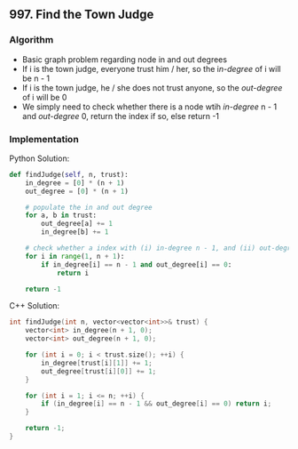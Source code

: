 ## 997. Find the Town Judge
### Algorithm
- Basic graph problem regarding node in and out degrees
- If i is the town judge, everyone trust him / her, so the i*n-degree* of i will be n - 1
- If i is the town judge, he / she does not trust anyone, so the *out-degree* of i will be 0
- We simply need to check whether there is a node wtih *in-degree* n - 1 and *out-degree* 0, return the index if so, else return -1
### Implementation
Python Solution:
```python
def findJudge(self, n, trust):
    in_degree = [0] * (n + 1)
    out_degree = [0] * (n + 1)

    # populate the in and out degree
    for a, b in trust:
        out_degree[a] += 1
        in_degree[b] += 1

    # check whether a index with (i) in-degree n - 1, and (ii) out-degree 0, exists
    for i in range(1, n + 1):
        if in_degree[i] == n - 1 and out_degree[i] == 0:
            return i

    return -1
```
C++ Solution:
```cpp
int findJudge(int n, vector<vector<int>>& trust) {
    vector<int> in_degree(n + 1, 0);
    vector<int> out_degree(n + 1, 0);

    for (int i = 0; i < trust.size(); ++i) {
        in_degree[trust[i][1]] += 1;
        out_degree[trust[i][0]] += 1;
    }

    for (int i = 1; i <= n; ++i) {
        if (in_degree[i] == n - 1 && out_degree[i] == 0) return i;
    }

    return -1;
}
```
